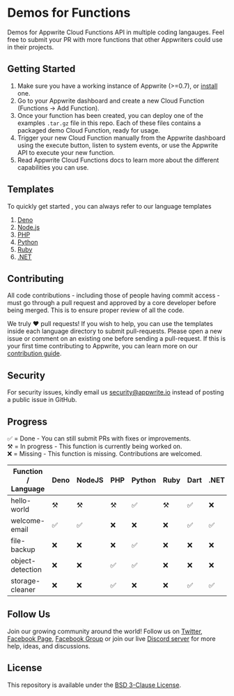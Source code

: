 # Demos for Functions

Demos for Appwrite Cloud Functions API in multiple coding langauges. Feel free to submit your PR with more functions that other Appwriters could use in their projects.

## Getting Started

1. Make sure you have a working instance of Appwrite (>=0.7), or [install](https://appwrite.io/docs/installation) one.
2. Go to your Appwrite dashboard and create a new Cloud Function (Functions -> Add Function).
3. Once your function has been created, you can deploy one of the examples `.tar.gz` file in this repo. Each of these files contains a packaged demo Cloud Function, ready for usage.
4. Trigger your new Cloud Function manually from the Appwrite dashboard using the execute button, listen to system events, or use the Appwrite API to execute your new function.
5. Read Appwrite Cloud Functions docs to learn more about the different capabilities you can use.

## Templates 
To quickly get started , you can always refer to our language templates

1. [Deno](deno/template/README.md)
2. [Node.js](nodejs/template/README.md) 
3. [PHP](php/template/README.md)
4. [Python](python/template/README.md) 
5. [Ruby](ruby/template/README.md)
6. [.NET](dotnet//template/README.md)

## Contributing

All code contributions - including those of people having commit access - must go through a pull request and approved by a core developer before being merged. This is to ensure proper review of all the code.

We truly ❤️ pull requests! If you wish to help, you can use the templates inside each language directory to submit pull-requests. Please open a new issue or comment on an existing one before sending a pull-request. If this is your first time contributing to Appwrite, you can learn more on our [contribution guide](https://github.com/appwrite/appwrite/blob/master/CONTRIBUTING.md).

## Security

For security issues, kindly email us [security@appwrite.io](mailto:security@appwrite.io) instead of posting a public issue in GitHub.

## Progress
✅ = Done - You can still submit PRs with fixes or improvements.  
⚒  = In progress - This function is currently being worked on.  
❌ =  Missing - This function is missing. Contributions are welcomed.

| Function / Language  | Deno    | NodeJS    | PHP     | Python  | Ruby   | Dart | .NET    |
| -------------        | --------| --------- | --------|-------- |------- |------|---------- |
|hello-world           | ⚒       | ⚒        | ⚒       | ✅     | ⚒      |  ✅ | ❌        |
|welcome-email         | ✅       | ✅       | ❌      | ❌     | ❌     |  ✅ | ✅        |
|file-backup           | ❌      | ❌       | ❌      | ✅     | ❌     |  ❌ | ❌        |
|object-detection      | ❌      | ❌       | ✅      | ✅     | ❌     |  ❌ | ❌        |
|storage-cleaner       | ❌      | ❌       | ✅      | ❌     | ❌     | ✅   | ✅        |


## Follow Us

Join our growing community around the world! Follow us on [Twitter](https://twitter.com/appwrite_io), [Facebook Page](https://www.facebook.com/appwrite.io), [Facebook Group](https://www.facebook.com/groups/appwrite.developers/) or join our live [Discord server](https://discord.gg/GSeTUeA) for more help, ideas, and discussions.

## License

This repository is available under the [BSD 3-Clause License](./LICENSE).
